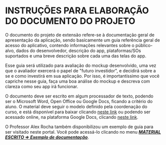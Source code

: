 # INSTRUÇÕES PARA ELABORAÇÃO DO DOCUMENTO DO PROJETO

O documento do projeto de extensão refere-se à documentação geral de apresentação da aplicação, sendo basicamente um guia referência geral de acesso do aplicativo, contendo informações relevantes sobre o público-alvo, dados do desenvolvedor, descrição do app, plataformas/SOs suportados e uma breve descrição sobre cada uma das telas do app.

Esse guia será utilizado para avaliação do mockup desenvolvido, uma vez que o avaliador exercerá o papel de "futuro investidor", e decidirá sobre a se e como investirá em sua aplicação. Por isso, é importantíssimo que você capriche nesse guia, faça uma boa análise do mockup e descreva com clareza como seu app irá funcionar.

O documento deve ser escrito em algum processador de texto, podendo ser o Microsoft Word, Open Office ou Google Docs, ficando a critério do aluno. O material deve seguir o modelo definido pela coordenação do curso, e está disponível para baixar clicando [neste link](../modelo.docx) ou podendo ser acessado online, na plataforma Google Docs, clicando [neste link](https://docs.google.com/document/d/18ElKvL0nbiOFpUha4A6A_crPltKpaxnQh4CA6Fw7TeA/edit?usp=sharing).

O Professor Alex Rocha também disponibilizou um exemplo de guia para ser visitado neste portal. Você pode acessá-lo clicando no menu [***MATERIAL ESCRITO ⇒ Exemplo de documentação***](exemplo.md).